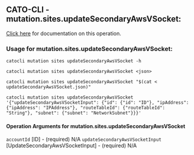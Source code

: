 
## CATO-CLI - mutation.sites.updateSecondaryAwsVSocket:
[Click here](https://api.catonetworks.com/documentation/#mutation-updateSecondaryAwsVSocket) for documentation on this operation.

### Usage for mutation.sites.updateSecondaryAwsVSocket:

`catocli mutation sites updateSecondaryAwsVSocket -h`

`catocli mutation sites updateSecondaryAwsVSocket <json>`

`catocli mutation sites updateSecondaryAwsVSocket "$(cat < updateSecondaryAwsVSocket.json)"`

`catocli mutation sites updateSecondaryAwsVSocket '{"updateSecondaryAwsVSocketInput": {"id": {"id": "ID"}, "ipAddress": {"ipAddress": "IPAddress"}, "routeTableId": {"routeTableId": "String"}, "subnet": {"subnet": "NetworkSubnet"}}}'`

#### Operation Arguments for mutation.sites.updateSecondaryAwsVSocket ####
`accountId` [ID] - (required) N/A 
`updateSecondaryAwsVSocketInput` [UpdateSecondaryAwsVSocketInput] - (required) N/A 

